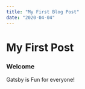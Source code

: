 ```yaml
---
title: "My First Blog Post"
date: "2020-04-04"
---
```


# My First Post

### Welcome

Gatsby is Fun for everyone!
